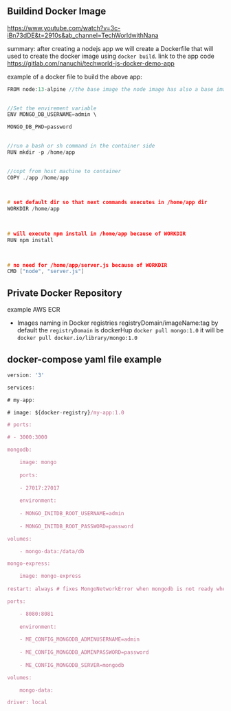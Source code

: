 ## Buildind Docker Image

https://www.youtube.com/watch?v=3c-iBn73dDE&t=2910s&ab_channel=TechWorldwithNana

summary: after creating a nodejs app we will create a Dockerfile that will used to create the docker image using `docker build`.
link to the app code
https://gitlab.com/nanuchi/techworld-js-docker-demo-app

example of a docker file to build the above app:

```C
FROM node:13-alpine //the base image the node image has also a base image inside it's docker file you can see the source code

  
//Set the envirement variable
ENV MONGO_DB_USERNAME=admin \

MONGO_DB_PWD=password

  
//run a bash or sh command in the container side
RUN mkdir -p /home/app

  
//copt from host machine to container 
COPY ./app /home/app

  

# set default dir so that next commands executes in /home/app dir
WORKDIR /home/app

  

# will execute npm install in /home/app because of WORKDIR
RUN npm install

  

# no need for /home/app/server.js because of WORKDIR
CMD ["node", "server.js"]
```

## Private Docker Repository

example AWS ECR
* Images  naming in Docker registries
	registryDomain/imageName:tag
	by default the `registryDomain` is dockerHup 
	`docker pull mongo:1.0` it will be `docker pull docker.io/library/mongo:1.0`


## docker-compose yaml file example

```js
version: '3'

services:

# my-app:

# image: ${docker-registry}/my-app:1.0

# ports:

# - 3000:3000

mongodb:

	image: mongo
	
	ports:
	
	- 27017:27017
	
	environment:
	
	- MONGO_INITDB_ROOT_USERNAME=admin
	
	- MONGO_INITDB_ROOT_PASSWORD=password

volumes:

	- mongo-data:/data/db

mongo-express:

	image: mongo-express
	
restart: always # fixes MongoNetworkError when mongodb is not ready when mongo-express starts

ports:

	- 8080:8081
	
	environment:
	
	- ME_CONFIG_MONGODB_ADMINUSERNAME=admin
	
	- ME_CONFIG_MONGODB_ADMINPASSWORD=password
	
	- ME_CONFIG_MONGODB_SERVER=mongodb

volumes:

	mongo-data:

driver: local

```